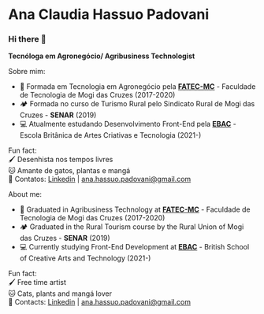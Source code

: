 # Ana Claudia Hassuo Padovani

### Hi there 👋

**Tecnóloga em Agronegócio/ Agribusiness Technologist**

Sobre mim:
* 🌱 Formada em Tecnologia em Agronegócio pela [**FATEC-MC**](https://www.fatecmogidascruzes.com.br/) - Faculdade de Tecnologia de Mogi das Cruzes (2017-2020) 
* 🏕️ Formada no curso de Turismo Rural pelo Sindicato Rural de Mogi das Cruzes - **SENAR** (2019)
* 💻 Atualmente estudando Desenvolvimento Front-End pela [**EBAC**](https://ebaconline.com.br/) - Escola Britânica de Artes Criativas e Tecnologia (2021-)

Fun fact:<br>
🖌️ Desenhista nos tempos livres<br>
🐱 Amante de gatos, plantas e mangá<br>
💬 Contatos: [Linkedin](https://www.linkedin.com/in/ana-claudia-hassuo-padovani-743298181/) | [ana.hassuo.padovani@gmail.com](ana.hassuo.padovani@gmail.com)<br>

About me:
* 🌱 Graduated in Agribusiness Technology at [**FATEC-MC**](https://www.fatecmogidascruzes.com.br/) - Faculdade de Tecnologia de Mogi das Cruzes (2017-2020)
* 🏕️ Graduated in the Rural Tourism course by the Rural Union of Mogi das Cruzes - **SENAR** (2019)
* 💻 Currently studying Front-End Development at [**EBAC**](https://ebaconline.com.br/) - British School of Creative Arts and Technology (2021-)

Fun fact:<br>
🖌️ Free time artist<br>
🐱 Cats, plants and mangá lover<br>
💬 Contacts: [Linkedin](https://www.linkedin.com/in/ana-claudia-hassuo-padovani-743298181/) | [ana.hassuo.padovani@gmail.com](ana.hassuo.padovani@gmail.com)<br>
